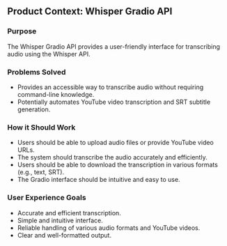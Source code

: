 ## Product Context: Whisper Gradio API

### Purpose
The Whisper Gradio API provides a user-friendly interface for transcribing audio using the Whisper API.

### Problems Solved
- Provides an accessible way to transcribe audio without requiring command-line knowledge.
- Potentially automates YouTube video transcription and SRT subtitle generation.

### How it Should Work
- Users should be able to upload audio files or provide YouTube video URLs.
- The system should transcribe the audio accurately and efficiently.
- Users should be able to download the transcription in various formats (e.g., text, SRT).
- The Gradio interface should be intuitive and easy to use.

### User Experience Goals
- Accurate and efficient transcription.
- Simple and intuitive interface.
- Reliable handling of various audio formats and YouTube videos.
- Clear and well-formatted output.

